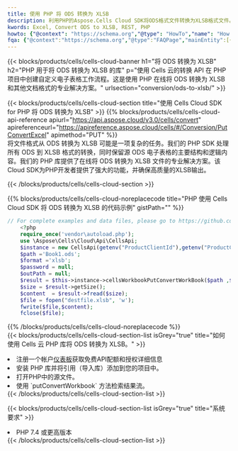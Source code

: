 ```yaml
---
title: 使用 PHP 将 ODS 转换为 XLSB
description: 利用PHP的Aspose.Cells Cloud SDK将ODS格式文件转换为XLSB格式文件。
kwords: Excel, Convert ODS to XLSB, REST, PHP
howto: {"@context": "https://schema.org","@type": "HowTo","name": "How to convert ODS to XLSB using the Cells Cloud PHP library.","description": "How to convert ODS to XLSB using the Cells Cloud PHP library.","image": {"@type": "ImageObject"},"url": "/php/conversion/ods-to-xlsb/","step": [{ "@type": "HowToStep","name": "How to convert ODS to XLSB using the Cells Cloud PHP library. step 1", "image": {"@type": "ImageObject",},"url": "/php/conversion/ods-to-xlsb/","text": "Register an account at <a href='https://dashboard.aspose.cloud/'>Dashboard</a> to get free API quota & authorization details",},{ "@type": "HowToStep","name": "How to convert ODS to XLSB using the Cells Cloud PHP library. step 1", "image": {"@type": "ImageObject",},"url": "/php/conversion/ods-to-xlsb/","text": "Install PHP library and add the reference (import the library) to your project.",},{ "@type": "HowToStep","name": "How to convert ODS to XLSB using the Cells Cloud PHP library. step 1", "image": {"@type": "ImageObject",},"url": "/php/conversion/ods-to-xlsb/","text": "Open the source file in PHP.",},{ "@type": "HowToStep","name": "How to convert ODS to XLSB using the Cells Cloud PHP library. step 1", "image": {"@type": "ImageObject",},"url": "/php/conversion/ods-to-xlsb/","text": "Use the `putConvertWorkbook` method to retrieve the resulting stream.",}, ],"supply": {"@type": "HowToSupply","name": "document"},"tool": [{"@type": "HowToTool","name": "phpstorm, Visual Studio Code, Eclipse"},{"@type": "HowToTool","name": "Aspose Cells"}],"totalTime": "PT6M"}
fqa: {"@context":"https://schema.org","@type":"FAQPage","mainEntity":[{"@type":"Question","name":"Why convert file formats in C# using REST API?","acceptedAnswer":{"@type":"Answer","text":"Documents are encoded in many ways, and some files may be incompatible with the software you use. To open and read such files, just convert them to appropriate file formats.<br/><ol><li>Install .NET SDK and add the reference (import the library) to your project.</li><li>Open the source file in C# using REST API.</li><li>Call the PutConvertWorkbookRequest() method, passing an output filename with required extension.</li><li>Get the result of conversion as a separate file.</li></ol>"}},{"@type":"Question","name":"What file formats can I convert with your C# library?","acceptedAnswer":{"@type":"Answer","text":"We support a variety of file formats for conversion using .NET library, including XLSX, Excel, xls , PDF, CSV, HTML, Markdown, XML, PNG, JPG, TIFF, Json, TXT and many more."}},{"@type":"Question","name":"What is the maximum allowed file size for conversion using this .NET library?","acceptedAnswer":{"@type":"Answer","text":"There are no file size limits for format conversions using .NET library."}}]}
---
```

{{< blocks/products/cells/cells-cloud-banner h1="将 ODS 转换为 XLSB" h2="PHP 用于将 ODS 转换为 XLSB 的库" p="使用 Cells 云的转换 API 在 PHP 项目中创建自定义电子表格工作流程。这是使用 PHP 在线将 ODS 转换为 XLSB 和其他文档格式的专业解决方案。" urlsection="conversion/ods-to-xlsb/" >}}

{{< blocks/products/cells/cells-cloud-section title="使用 Cells Cloud SDK for PHP 将 ODS 转换为 XLSB" >}}
{{% blocks/products/cells/cells-cloud-api-reference apiurl="https://api.aspose.cloud/v3.0/cells/convert" apireferenceurl="https://apireference.aspose.cloud/cells/#/Conversion/PutConvertExcel" apimethod="PUT" %}}
<br/>
将文件格式从 ODS 转换为 XLSB 可能是一项复杂的任务。我们的 PHP SDK 处理所有 ODS 到 XLSB 格式的转换，同时保留源 ODS 电子表格的主要结构和逻辑内容。我们的 PHP 库提供了在线将 ODS 转换为 XLSB 文件的专业解决方案。该Cloud SDK为PHP开发者提供了强大的功能，并确保高质量的XLSB输出。

{{< /blocks/products/cells/cells-cloud-section >}}

{{% blocks/products/cells/cells-cloud-noreplacecode title="PHP 使用 Cells Cloud SDK 将 ODS 转换为 XLSB 的代码示例" gistPath="" %}}
 
```php
// For complete examples and data files, please go to https://github.com/aspose-cells-cloud/aspose-cells-cloud-php/
    <?php
    require_once('vendor\autoload.php');
    use \Aspose\Cells\Cloud\Api\CellsApi;
    $instance = new CellsApi(getenv("ProductClientId"),getenv("ProductClientSecret"));
    $path ='Book1.ods';    
    $format ='xlsb';
    $password = null;
    $outPath = null;      
    $result = $this->instance->cellsWorkbookPutConvertWorkBook($path ,$format, $password,  $outPath);
    $size = $result->getSize();
    $content  = $result->fread($size);
    $file = fopen("destfile.xlsb", 'w');
    fwrite($file,$content);
    fclose($file);
```
 
{{% /blocks/products/cells/cells-cloud-noreplacecode %}}
<br/>
{{< blocks/products/cells/cells-cloud-section-list isGrey="true" title="如何使用 Cells 云 PHP 库将 ODS 转换为 XLSB。" >}}
<li>注册一个帐户<a href="https://dashboard.aspose.cloud/">仪表板</a>获取免费API配额和授权详细信息</li>
<li>安装 PHP 库并将引用（导入库）添加到您的项目中。</li>
<li>打开PHP中的源文件。</li>
<li>使用 `putConvertWorkbook` 方法检索结果流。</li>
{{< /blocks/products/cells/cells-cloud-section-list >}}

{{< blocks/products/cells/cells-cloud-section-list isGrey="true" title="系统要求" >}}
<li>PHP 7.4 或更高版本</li>
{{< /blocks/products/cells/cells-cloud-section-list >}}
